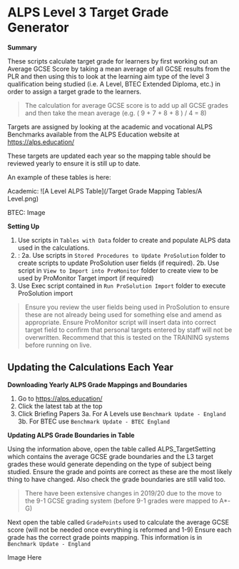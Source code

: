 # ALPS Level 3 Target Grade Generator
**Summary**

These scripts calculate target grade for learners by first working out an Average GCSE Score by taking a mean average of all GCSE results from the PLR and then using this to look at the learning aim type of the level 3 qualification being studied (i.e. A Level, BTEC Extended Diploma, etc.) in order to assign a target grade to the learners.

> The calculation for average GCSE score is to add up all GCSE grades and then take the mean average (e.g. ( 9 + 7 + 8 + 8 ) / 4 = 8)

Targets are assigned by looking at the academic and vocational ALPS Benchmarks available from the ALPS Education website at https://alps.education/

These targets are updated each year so the mapping table should be reviewed yearly to ensure it is still up to date.

An example of these tables is here:

Academic:
![A Level ALPS Table](/Target Grade Mapping Tables/A Level.png)

BTEC:
Image

**Setting Up**

1. Use scripts in `Tables with Data` folder to create and populate ALPS data used in the calculations.
2. :
2a. Use scripts in `Stored Procedures to Update ProSolution` folder to create scripts to update ProSolution user fields (if required).
2b. Use script in `View to Import into ProMonitor` folder to create view to be used by ProMonitor Target import (if required)
3. Use Exec script contained in `Run ProSolution Import` folder to execute ProSolution import
> Ensure you review the user fields being used in ProSolution to ensure these are not already being used for something else and amend as appropriate.
> Ensure ProMonitor script will insert data into correct target field to confirm that personal targets entered by staff will not be overwritten.
> Recommend that this is tested on the TRAINING systems before running on live.

## Updating the Calculations Each Year

**Downloading Yearly ALPS Grade Mappings and Boundaries**

1. Go to https://alps.education/
2. Click the latest tab at the top
3. Click Briefing Papers
3a. For A Levels use `Benchmark Update - England`
3b. For BTEC use `Benchmark Update - BTEC England`

**Updating ALPS Grade Boundaries in Table**

Using the information above, open the table called ALPS_TargetSetting which contains the average GCSE grade boundaries and the L3 target grades these would generate depending on the type of subject being studied.
Ensure the grade and points are correct as these are the most likely thing to have changed. Also check the grade boundaries are still valid too.


> There have been extensive changes in 2019/20 due to the move to the 9-1 GCSE grading system (before 9-1 grades were mapped to A*-G)

Next open the table called `GradePoints` used to calculate the average GCSE score (will not be needed once everything is reformed and 1-9)
Ensure each grade has the correct grade points mapping. This information is in `Benchmark Update - England`

Image Here